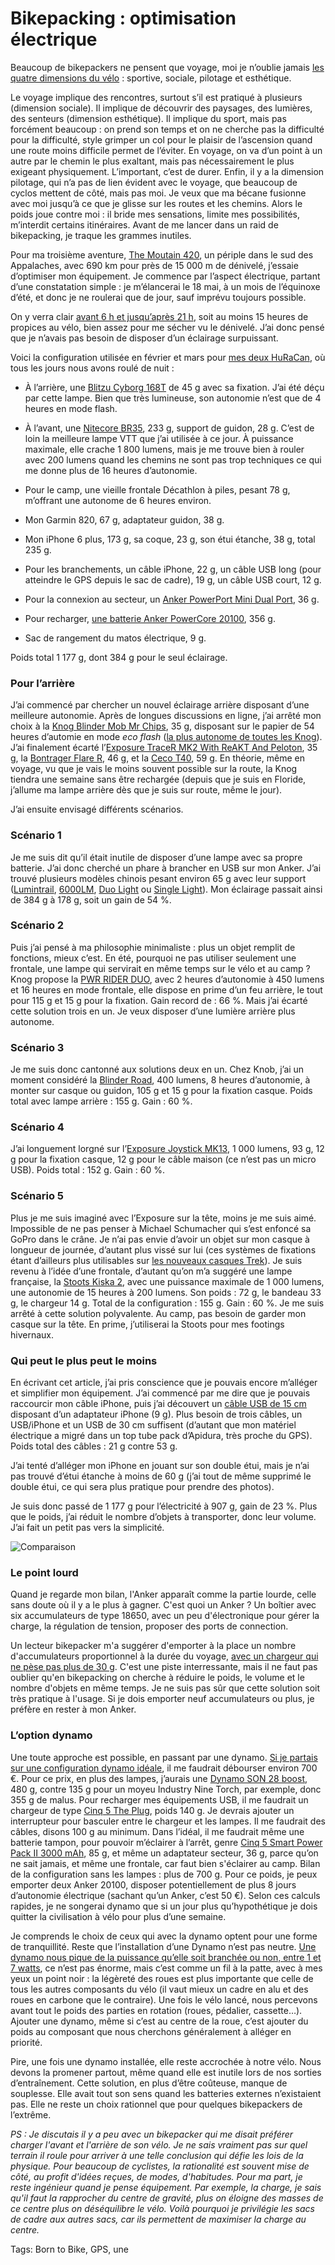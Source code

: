 # Bikepacking : optimisation électrique

Beaucoup de bikepackers ne pensent que voyage, moi je n’oublie jamais [les quatre dimensions du vélo](https://tcrouzet.com/2018/11/27/lart-du-velo/) : sportive, sociale, pilotage et esthétique.

Le voyage implique des rencontres, surtout s’il est pratiqué à plusieurs (dimension sociale). Il implique de découvrir des paysages, des lumières, des senteurs (dimension esthétique). Il implique du sport, mais pas forcément beaucoup : on prend son temps et on ne cherche pas la difficulté pour la difficulté, style grimper un col pour le plaisir de l’ascension quand une route moins difficile permet de l’éviter. En voyage, on va d’un point à un autre par le chemin le plus exaltant, mais pas nécessairement le plus exigeant physiquement. L’important, c’est de durer. Enfin, il y a la dimension pilotage, qui n’a pas de lien évident avec le voyage, que beaucoup de cyclos mettent de côté, mais pas moi. Je veux que ma bécane fusionne avec moi jusqu’à ce que je glisse sur les routes et les chemins. Alors le poids joue contre moi : il bride mes sensations, limite mes possibilités, m’interdit certains itinéraires. Avant de me lancer dans un raid de bikepacking, je traque les grammes inutiles.

Pour ma troisième aventure, [The Moutain 420](https://ridewithgps.com/routes/29253694), un périple dans le sud des Appalaches, avec 690 km pour près de 15 000 m de dénivelé, j’essaie d’optimiser mon équipement. Je commence par l’aspect électrique, partant d’une constatation simple : je m’élancerai le 18 mai, à un mois de l’équinoxe d’été, et donc je ne roulerai que de jour, sauf imprévu toujours possible.

On y verra clair [avant 6 h et jusqu’après 21 h](https://www.timeanddate.com/sun/@4619406?month=5&year=2019), soit au moins 15 heures de propices au vélo, bien assez pour me sécher vu le dénivelé. J’ai donc pensé que je n’avais pas besoin de disposer d’un éclairage surpuissant.

Voici la configuration utilisée en février et mars pour [mes deux HuRaCan](https://tcrouzet.com/tag/huracan/), où tous les jours nous avons roulé de nuit :

- À l’arrière, une [Blitzu Cyborg 168T](https://www.blitzugear.com/products/cyborg-168t-usb-rechargeable-bike-tail-light) de 45 g avec sa fixation. J’ai été déçu par cette lampe. Bien que très lumineuse, son autonomie n’est que de 4 heures en mode flash.

- À l’avant, une [Nitecore BR35](https://www.nitecorestore.com/NITECORE-BR35-Bike-Light-p/fl-nite-br35.htm), 233 g, support de guidon, 28 g. C’est de loin la meilleure lampe VTT que j’ai utilisée à ce jour. À puissance maximale, elle crache 1 800 lumens, mais je me trouve bien à rouler avec 200 lumens quand les chemins ne sont pas trop techniques ce qui me donne plus de 16 heures d’autonomie.

- Pour le camp, une vieille frontale Décathlon à piles, pesant 78 g, m’offrant une autonome de 6 heures environ.

- Mon Garmin 820, 67 g, adaptateur guidon, 38 g.

- Mon iPhone 6 plus, 173 g, sa coque, 23 g, son étui étanche, 38 g, total 235 g.

- Pour les branchements, un câble iPhone, 22 g, un câble USB long (pour atteindre le GPS depuis le sac de cadre), 19 g, un câble USB court, 12 g.

- Pour la connexion au secteur, un [Anker PowerPort Mini Dual Port](https://www.anker.com/store/powerport-mini-dual-port-wall-charger/A2620121), 36 g.

- Pour recharger, [une batterie Anker PowerCore 20100](https://www.anker.com/products/variant/powercore-20100/A1271012), 356 g.

- Sac de rangement du matos électrique, 9 g.

Poids total 1 177 g, dont 384 g pour le seul éclairage.

### Pour l’arrière

J’ai commencé par chercher un nouvel éclairage arrière disposant d’une meilleure autonomie. Après de longues discussions en ligne, j’ai arrêté mon choix à la [Knog Blinder Mob Mr Chips](https://www.knog.com.au/bike-lights/light-sets/blinder-mob-mr-chips-twinpack.html), 35 g, disposant sur le papier de 54 heures d’automie en mode *eco flash* ([la plus autonome de toutes les Knog](https://www.knog.com.au/blinders-comparison.html)). J’ai finalement écarté l’[Exposure TraceR MK2 With ReAKT And Peloton](https://exposurelights.com/products/bike/rear-lights/tracer-mk2-reakt-peloton), 35 g, la [Bontrager Flare R](https://www.trekbikes.com/us/en_US/equipment/cycling-accessories/bike-lights/bike-rear-lights/bontrager-flare-r-rear-bike-light/p/13202/), 46 g, et la [Ceco T40](http://cecousa.com/t40.html), 59 g. En théorie, même en voyage, vu que je vais le moins souvent possible sur la route, la Knog tiendra une semaine sans être rechargée (depuis que je suis en Floride, j’allume ma lampe arrière dès que je suis sur route, même le jour).

J’ai ensuite envisagé différents scénarios.

### Scénario 1

Je me suis dit qu’il était inutile de disposer d’une lampe avec sa propre batterie. J’ai donc cherché un phare à brancher en USB sur mon Anker. J’ai trouvé plusieurs modèles chinois pesant environ 65 g avec leur support ([Lumintrail](https://www.ebay.com/itm/Lumintrail-XML-T6-U2-L2-1200-Lumen-LED-USB-Rechargeable-Bike-Headlight-RS7/264063319512), [6000LM](https://www.ebay.com/itm/6000LM-2-X-XM-L-T6-LED-USB-Waterproof-Lamp-Bike-Cycle-Bicycle-Headlight-Light/273351737872), [Duo Light](https://www.ebay.com/itm/USB-Screw-thread-Embedded-Induction-5-Mode-Light-U2-Waterproof-Bike-Lights-Lamp/202553248590) ou [Single Light](https://www.ebay.com/itm/1200LM-Bicycle-Headlights-XML-U2-LED-USB-DC-Charge-Lamp-Waterproof-Bike-Lights-A/401676700606)). Mon éclairage passait ainsi de 384 g à 178 g, soit un gain de 54 %.

### Scénario 2

Puis j’ai pensé à ma philosophie minimaliste : plus un objet remplit de fonctions, mieux c’est. En été, pourquoi ne pas utiliser seulement une frontale, une lampe qui servirait en même temps sur le vélo et au camp ? Knog propose la [PWR RIDER DUO](https://www.knog.com.au/bike-lights/hi-power-bike-lights/pwr-rider-duo.html), avec 2 heures d’autonomie à 450 lumens et 16 heures en mode frontale, elle dispose en prime d’un feu arrière, le tout pour 115 g et 15 g pour la fixation. Gain record de : 66 %. Mais j’ai écarté cette solution trois en un. Je veux disposer d’une lumière arrière plus autonome.

### Scénario 3

Je me suis donc cantonné aux solutions deux en un. Chez Knob, j’ai un moment considéré la [Blinder Road](https://www.knog.com.au/bike-lights/hi-power-bike-lights/blinder-road-400.html), 400 lumens, 8 heures d’autonomie, à monter sur casque ou guidon, 105 g et 15 g pour la fixation casque. Poids total avec lampe arrière : 155 g. Gain : 60 %.

### Scénario 4

J’ai longuement lorgné sur l’[Exposure Joystick MK13](https://exposurelights.com/products/bike/helmet-lights/joystick-mk13-black), 1 000 lumens, 93 g, 12 g pour la fixation casque, 12 g pour le câble maison (ce n’est pas un micro USB). Poids total : 152 g. Gain : 60 %.

### Scénario 5

Plus je me suis imaginé avec l’Exposure sur la tête, moins je me suis aimé. Impossible de ne pas penser à Michael Schumacher qui s’est enfoncé sa GoPro dans le crâne. Je n’ai pas envie d’avoir un objet sur mon casque à longueur de journée, d’autant plus vissé sur lui (ces systèmes de fixations étant d’ailleurs plus utilisables sur [les nouveaux casques Trek](https://www.trekbikes.com/us/en_US/equipment/cycling-accessories/bike-helmets/bontrager-wavecel-helmets/bontrager-blaze-wavecel-mountain-bike-helmet/p/25359/?colorCode=black)). Je suis revenu à l’idée d’une frontale, d’autant qu’on m’a suggéré une lampe française, la [Stoots Kiska 2](https://www.stootsconcept.fr/lampes/98-3631-lampe-kiska-2.html#/26-couleur-noir/43-marquage-oui/44-marquage-non/51-texte_gravage_18c_1_ligne-ligne_1/52-texte_gravage_18c_1_ligne-ligne_2), avec une puissance maximale de 1 000 lumens, une autonomie de 15 heures à 200 lumens. Son poids : 72 g, le bandeau 33 g, le chargeur 14 g. Total de la configuration : 155 g. Gain : 60 %. Je me suis arrêté à cette solution polyvalente. Au camp, pas besoin de garder mon casque sur la tête. En prime, j’utiliserai la Stoots pour mes footings hivernaux.

### Qui peut le plus peut le moins

En écrivant cet article, j’ai pris conscience que je pouvais encore m’alléger et simplifier mon équipement. J’ai commencé par me dire que je pouvais raccourcir mon câble iPhone, puis j’ai découvert un [câble USB de 15 cm](https://www.amazon.com/gp/product/B0154WVN0E/ref=ppx_yo_dt_b_asin_title_o01_s00?ie=UTF8&psc=1) disposant d’un adaptateur iPhone (9 g). Plus besoin de trois câbles, un USB/iPhone et un USB de 30 cm suffisent (d’autant que mon matériel électrique a migré dans un top tube pack d’Apidura, très proche du GPS). Poids total des câbles : 21 g contre 53 g.

J’ai tenté d’alléger mon iPhone en jouant sur son double étui, mais je n’ai pas trouvé d’étui étanche à moins de 60 g (j’ai tout de même supprimé le double étui, ce qui sera plus pratique pour prendre des photos).

Je suis donc passé de 1 177 g pour l’électricité à 907 g, gain de 23 %. Plus que le poids, j’ai réduit le nombre d’objets à transporter, donc leur volume. J’ai fait un petit pas vers la simplicité.

![Comparaison](https://tcrouzet.com/images_tc/2019/04/electric-520x450.png)

### Le point lourd

Quand je regarde mon bilan, l'Anker apparaît comme la partie lourde, celle sans doute où il y a le plus à gagner. C'est quoi un Anker ? Un boîtier avec six accumulateurs de type 18650, avec un peu d'électronique pour gérer la charge, la régulation de tension, proposer des ports de connection.

Un lecteur bikepacker m'a suggérer d'emporter à la place un nombre d'accumulateurs proportionnel à la durée du voyage, [avec un chargeur qui ne pèse pas plus de 30 g](https://www.amazon.fr/YONIS-Boitier-Batterie-Externe-Inclus/dp/B07P42NR1D). C'est une piste interressante, mais il ne faut pas oublier qu'en bikepacking on cherche à réduire le poids, le volume et le nombre d'objets en même temps. Je ne suis pas sûr que cette solution soit très pratique à l'usage. Si je dois emporter neuf accumulateurs ou plus, je préfère en rester à mon Anker.

### L’option dynamo

Une toute approche est possible, en passant par une dynamo. [Si je partais sur une configuration dynamo idéale](https://www.cyclingabout.com/best-hub-dynamo-system/), il me faudrait débourser environ 700 €. Pour ce prix, en plus des lampes, j’aurais une [Dynamo SON 28 boost](https://nabendynamo.de/en/products/hub-dynamos/for-thru-axles/), 480 g, contre 135 g pour un moyeu Industry Nine Torch, par exemple, donc 355 g de malus. Pour recharger mes équipements USB, il me faudrait un chargeur de type [Cinq 5 The Plug](https://www.amazon.com/gp/product/B00FA5HEVI/), poids 140 g. Je devrais ajouter un interrupteur pour basculer entre le chargeur et les lampes. Il me faudrait des câbles, disons 100 g au minimum. Dans l’idéal, il me faudrait même une batterie tampon, pour pouvoir m’éclairer à l’arrêt, genre [Cinq 5 Smart Power Pack II 3000 mAh](https://www.cyclemonkey.com/usb-chargers/cinq5-smart-power-pack-ii), 85 g, et même un adaptateur secteur, 36 g, parce qu’on ne sait jamais, et même une frontale, car faut bien s'éclairer au camp. Bilan de la configuration sans les lampes : plus de 700 g. Pour ce poids, je peux emporter deux Anker 20100, disposer potentiellement de plus 8 jours d’autonomie électrique (sachant qu’un Anker, c’est 50 €). Selon ces calculs rapides, je ne songerai dynamo que si un jour plus qu’hypothétique je dois quitter la civilisation à vélo pour plus d’une semaine.

Je comprends le choix de ceux qui avec la dynamo optent pour une forme de tranquillité. Reste que l’installation d’une Dynamo n’est pas neutre. [Une dynamo nous pique de la puissance qu’elle soit branchée ou non, entre 1 et 7 watts](https://www.cyclingabout.com/dynamo-hub-drag-lab-testing/), ce n’est pas énorme, mais c’est comme un fil à la patte, avec à mes yeux un point noir : la légèreté des roues est plus importante que celle de tous les autres composants du vélo (il vaut mieux un cadre en alu et des roues en carbone que le contraire). Une fois le vélo lancé, nous percevons avant tout le poids des parties en rotation (roues, pédalier, cassette…). Ajouter une dynamo, même si c’est au centre de la roue, c’est ajouter du poids au composant que nous cherchons généralement à alléger en priorité.

Pire, une fois une dynamo installée, elle reste accrochée à notre vélo. Nous devons la promener partout, même quand elle est inutile lors de nos sorties d’entraînement. Cette solution, en plus d’être coûteuse, manque de souplesse. Elle avait tout son sens quand les batteries externes n’existaient pas. Elle ne reste un choix rationnel que pour quelques bikepackers de l’extrême.

*PS : Je discutais il y a peu avec un bikepacker qui me disait préférer charger l'avant et l'arrière de son vélo. Je ne sais vraiment pas sur quel terrain il roule pour arriver à une telle conclusion qui défie les lois de la physique. Pour beaucoup de cyclistes, la rationalité est souvent mise de côté, au profit d'idées reçues, de modes, d'habitudes. Pour ma part, je reste ingénieur quand je pense équipement. Par exemple, la charge, je sais qu'il faut la rapprocher du centre de gravité, plus on éloigne des masses de ce centre plus on déséquilibre le vélo. Voilà pourquoi je privilégie les sacs de cadre aux autres sacs, car ils permettent de maximiser la charge au centre.*

Tags: Born to Bike, GPS, une